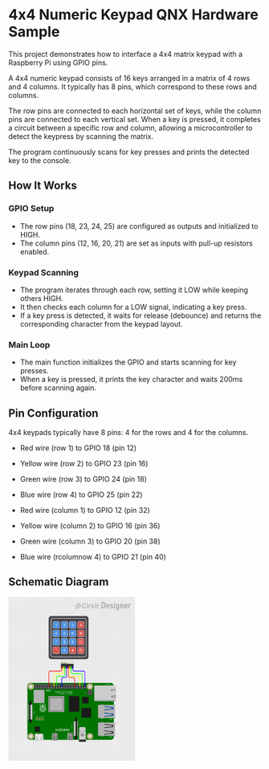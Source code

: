 # 4x4 Numeric Keypad QNX Hardware Sample

This project demonstrates how to interface a 4x4 matrix keypad with a Raspberry Pi using GPIO pins. 

A 4x4 numeric keypad consists of 16 keys arranged in a matrix of 4 rows and 4 columns. It typically has 8 pins, which correspond to these rows and columns.

The row pins are connected to each horizontal set of keys, while the column pins are connected to each vertical set. When a key is pressed, it completes a circuit between a specific row and column, allowing a microcontroller to detect the keypress by scanning the matrix.

The program continuously scans for key presses and prints the detected key to the console.

## How It Works

### GPIO Setup

- The row pins (18, 23, 24, 25) are configured as outputs and initialized to HIGH.
- The column pins (12, 16, 20, 21) are set as inputs with pull-up resistors enabled.

### Keypad Scanning

- The program iterates through each row, setting it LOW while keeping others HIGH.
- It then checks each column for a LOW signal, indicating a key press.
- If a key press is detected, it waits for release (debounce) and returns the corresponding character from the keypad layout.

### Main Loop

- The main function initializes the GPIO and starts scanning for key presses.
- When a key is pressed, it prints the key character and waits 200ms before scanning again.

## Pin Configuration

4x4 keypads typically have 8 pins: 4 for the rows and 4 for the columns.

- Red wire (row 1) to GPIO 18 (pin 12)
- Yellow wire (row 2) to GPIO 23 (pin 16)
- Green wire (row 3) to GPIO 24 (pin 18)
- Blue wire (row 4) to GPIO 25 (pin 22)

- Red wire (column 1) to GPIO 12 (pin 32)
- Yellow wire (column 2) to GPIO 16 (pin 36)
- Green wire (column 3) to GPIO 20 (pin 38)
- Blue wire (rcolumnow 4) to GPIO 21 (pin 40)


## Schematic Diagram

<img src="./circuit-keypad-numeric.png" width="50%" />